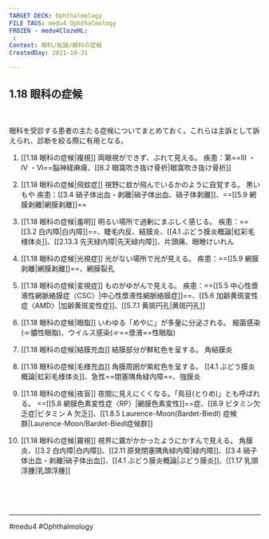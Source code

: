 ```yaml
---
TARGET DECK: Ophthalmology
FILE TAGS: medu4 Ophthalmology
FROZEN - medu4ClozeHL:
 : 
Context: 眼科/総論/眼科の症候
CreatedDay: 2021-10-31

---
```


## 1.18 眼科の症候

<br>

眼科を受診する患者の主たる症候についてまとめておく。これらは主訴として訴えられ、診断を絞る際に有用となる。

1. [[1.18 眼科の症候|複視]]
両眼視ができず、ぶれて見える。
疾患：第==Ⅲ ・Ⅳ ・Ⅵ==脳神経麻痺、[[6.2 眼窩吹き抜け骨折|眼窩吹き抜け骨折]]
<!--ID: 1636198864881-->


2. [[1.18 眼科の症候|飛蚊症]]
視野に蚊が飛んでいるかのように自覚する。 黒いもや
疾患：[[3.4 硝子体出血・剥離|硝子体出血、硝子体剥離]]、==[[5.9 網膜剥離|網膜剥離]]== 
<!--ID: 1636198864888-->


3. [[1.18 眼科の症候|羞明]]
明るい場所で過剰にまぶしく感じる。
疾患：==[[3.2 白内障|白内障]]==、睫毛内反、結膜炎、[[4.1 ぶどう膜炎概論|虹彩毛様体炎]]、[[2.13.3 先天緑内障|先天緑内障]]、片頭痛、眼瞼けいれん
<!--ID: 1636198864894-->


4. [[1.18 眼科の症候|光視症]]
光がない場所で光が見える。
疾患：==[[5.9 網膜剥離|網膜剥離]]==、網膜裂孔
<!--ID: 1636198864900-->


5. [[1.18 眼科の症候|変視症]]
ものがゆがんで見える。
疾患：==[[5.5 中心性漿液性網脈絡膜症〈CSC〉|中心性漿液性網脈絡膜症]]==、[[5.6 加齢黄斑変性症〈AMD〉|加齢黄斑変性症]]、[[5.7.1 黄斑円孔|黄斑円孔]]
<!--ID: 1636198864906-->



6. [[1.18 眼科の症候|眼脂]]
いわゆる「めやに」が多量に分泌される。
細菌感染(☞膿性眼脂)、ウイルス感染(☞==漿液==性眼脂)
<!--ID: 1636198864912-->



7. [[1.18 眼科の症候|結膜充血]]
結膜部分が鮮紅色を呈する。
角結膜炎


8. [[1.18 眼科の症候|毛様充血]]
角膜周囲が紫紅色を呈する。
[[4.1 ぶどう膜炎概論|虹彩毛様体炎]]、急性==閉塞隅角緑内障==、強膜炎
<!--ID: 1636198864918-->


9. [[1.18 眼科の症候|夜盲]]
夜間に見えにくくなる。「鳥目(とりめ)」とも呼ばれる。
==[[5.8 網膜色素変性症〈RP〉|網膜色素変性]]==症、[[8.9 ビタミン欠乏症|ビタミン A 欠乏]]、[[1.8.5 Laurence-Moon(Bardet-Biedl) 症候群|Laurence-Moon/Bardet-Biedl症候群]]
<!--ID: 1636198864924-->


10. [[1.18 眼科の症候|霧視]]
視界に霧がかかったようにかすんで見える。
角膜炎、[[3.2 白内障|白内障]]、[[2.11 原発閉塞隅角緑内障|緑内障]]、[[3.4 硝子体出血・剥離|硝子体出血]]、[[4.1 ぶどう膜炎概論|ぶどう膜炎]]、[[1.17 乳頭浮腫|乳頭浮腫]]





<br><br><br>

---
#medu4 #Ophthalmology
